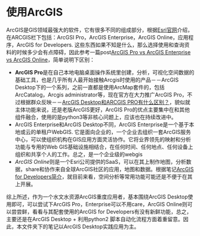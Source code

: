 # 使用ArcGIS

ArcGIS是GIS领域最强大的软件，它有很多不同的组成部分，根据[Esri官网](https://www.esri.com/zh-cn/arcgis/about-arcgis/overview)介绍，在ARCGIS栏下包括：ArcGSI Pro，ArcGIS Enterprise，ArcGIS Online，应用程序，ArcGIS for Developers. 这些东西如果不知是什么，那么选择使用和查询资料的时候多少会有点障碍，因此参考一篇post[ArcGIS Pro vs ArcGIS Enterprise vs ArcGIS Online](https://community.esri.com/thread/226220-arcgis-pro-vs-arcgis-enterprise-vs-arcgis-online#)，简单说明下区别：

- **ArcGIS Pro**是在自己本地电脑桌面操作系统里创建，分析，可视化空间数据的基础工具，也是几乎所有人最开始接触Arcgis时使用的产品－－ArcGIS Desktop下的一个系列，之前一直都是使用ArcMap套件的，包括ArcCatalog，Arcgis administrator等，现在官方在大力推广ArcGIS Pro，不过根据群众反映－－[ArcGIS Desktop和ARCGIS PRO有什么区别？](https://www.zhihu.com/question/318599801/answer/641767207)，貌似就主体功能来说，还是老版ArcGIS更好，ArcGIS Pro的优点主要集中在和其他组件融合，使用的是python3等非核心问题上，应该也在持续改进中。
- ArcGIS Enterprise和ArcGIS Desktop不同，ArcGIS Enterprise是一个基于本地或云的单租户WebGIS. 它是面向企业的，一个企业去组织一套ArcGIS服务中心，可以使组织机构在GIS应用方面灵活协作。它将业界领先的映射和分析功能与专用的Web GIS基础设施相结合，在任何时间、任何地点、任何设备上组织和共享个人的工作。总之，是一个企业级的webgis
- *ArcGIS Online*则是一个Esri公司提供的SaaS，可以在其上制作地图，分析数据，share和协作来自全球ArcGIS社区的应用，地图和数据。根据笔记[ArcGIS for Developers简介](arcgis4developers.md)，就目前来看，空间分析等常用功能可能还是不便于在其上开展。

综上所述，作为一个水文水资源ArcGIS重度应用者，基本围绕ArcGIS Desktop使用即可，可以尝试下ArcGIS Pro，Enterprise可以不用care，ArcGIS Online则可以尝尝鲜，看看与其配套使用的ArcGIS for Developers有没有新鲜功能，总之，主要还是在ArcGIS Desktop + 利用python2 脚本自动化流程方面着重留意。因此，本文件夹下的笔记以ArcGIS Desktop实践应用为主。
